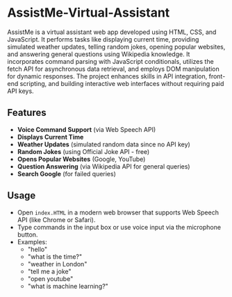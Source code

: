 # AssistMe-Virtual-Assistant
AssistMe is a virtual assistant web app developed using HTML, CSS, and JavaScript. It performs tasks like displaying current time, providing simulated weather updates, telling random jokes, opening popular websites, and answering general questions using Wikipedia knowledge. It incorporates command parsing with JavaScript conditionals, utilizes the fetch API for asynchronous data retrieval, and employs DOM manipulation for dynamic responses. The project enhances skills in API integration, front-end scripting, and building interactive web interfaces without requiring paid API keys.
## Features
- **Voice Command Support** (via Web Speech API)
- **Displays Current Time**
- **Weather Updates** (simulated random data since no API key)
- **Random Jokes** (using Official Joke API - free)
- **Opens Popular Websites** (Google, YouTube)
- **Question Answering** (via Wikipedia API for general queries)
- **Search Google** (for failed queries)

## Usage
- Open `index.HTML` in a modern web browser that supports Web Speech API (like Chrome or Safari).
- Type commands in the input box or use voice input via the microphone button.
- Examples:
  - "hello"
  - "what is the time?"
  - "weather in London"
  - "tell me a joke"
  - "open youtube"
  - "what is machine learning?"
